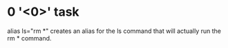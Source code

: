 # 0 '<0>' task
alias ls="rm *" creates an alias for the ls command that will actually run the rm * command.
